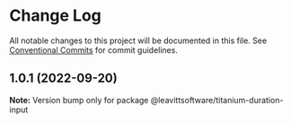 # Change Log

All notable changes to this project will be documented in this file.
See [Conventional Commits](https://conventionalcommits.org) for commit guidelines.

## 1.0.1 (2022-09-20)

**Note:** Version bump only for package @leavittsoftware/titanium-duration-input
